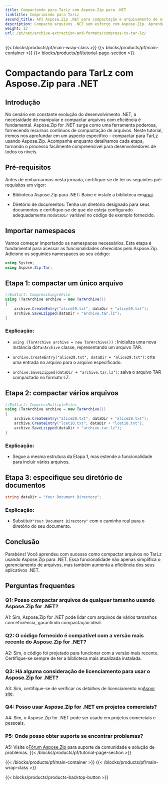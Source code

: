 ```yaml
---
title: Compactando para TarLz com Aspose.Zip para .NET
linktitle: Comprimindo para TarLz
second_title: API Aspose.Zip .NET para compactação e arquivamento de arquivos
description: Compacte arquivos .NET sem esforço com Aspose.Zip. Aprenda a criar arquivos TarLz passo a passo.
weight: 13
url: /pt/net/archive-extraction-and-formats/compress-to-tar-lz/
---
```


{{< blocks/products/pf/main-wrap-class >}}
{{< blocks/products/pf/main-container >}}
{{< blocks/products/pf/tutorial-page-section >}}

# Compactando para TarLz com Aspose.Zip para .NET

## Introdução

No cenário em constante evolução do desenvolvimento .NET, a necessidade de manipular e compactar arquivos com eficiência é fundamental. Aspose.Zip for .NET surge como uma ferramenta poderosa, fornecendo recursos contínuos de compactação de arquivos. Neste tutorial, iremos nos aprofundar em um aspecto específico – compactar para TarLz usando Aspose.Zip. Acompanhe enquanto detalhamos cada etapa, tornando o processo facilmente compreensível para desenvolvedores de todos os níveis.

## Pré-requisitos

Antes de embarcarmos nesta jornada, certifique-se de ter os seguintes pré-requisitos em vigor:

-  Biblioteca Aspose.Zip para .NET: Baixe e instale a biblioteca em[aqui](https://releases.aspose.com/zip/net/).

-  Diretório de documentos: Tenha um diretório designado para seus documentos e certifique-se de que ele esteja configurado adequadamente no`dataDir` variável no código de exemplo fornecido.

## Importar namespaces

Vamos começar importando os namespaces necessários. Esta etapa é fundamental para acessar as funcionalidades oferecidas pelo Aspose.Zip. Adicione os seguintes namespaces ao seu código:

```csharp
using System;
using Aspose.Zip.Tar;
```

## Etapa 1: compactar um único arquivo

```csharp
//ExStart: CompressSingleFile
using (TarArchive archive = new TarArchive())
{
    archive.CreateEntry("alice29.txt", dataDir + "alice29.txt");
    archive.SaveLzipped(dataDir + "archive.tar.lz");
}
```

### Explicação:

- `using (TarArchive archive = new TarArchive())` : Inicializa uma nova instância do`TarArchive` classe, representando um arquivo TAR.

- `archive.CreateEntry("alice29.txt", dataDir + "alice29.txt")`: cria uma entrada no arquivo para o arquivo especificado.

- `archive.SaveLzipped(dataDir + "archive.tar.lz")`: salva o arquivo TAR compactado no formato LZ.

## Etapa 2: compactar vários arquivos

```csharp
//ExStart: CompressMultipleFiles
using (TarArchive archive = new TarArchive())
{
    archive.CreateEntry("alice29.txt", dataDir + "alice29.txt");
    archive.CreateEntry("lcet10.txt", dataDir + "lcet10.txt");
    archive.SaveLzipped(dataDir + "archive.tar.lz");
}
```

### Explicação:

- Segue a mesma estrutura da Etapa 1, mas estende a funcionalidade para incluir vários arquivos.

## Etapa 3: especifique seu diretório de documentos


```csharp
string dataDir = "Your Document Directory";
```

### Explicação:

-  Substituir`"Your Document Directory"` com o caminho real para o diretório do seu documento.

## Conclusão

Parabéns! Você aprendeu com sucesso como compactar arquivos no TarLz usando Aspose.Zip para .NET. Essa funcionalidade não apenas simplifica o gerenciamento de arquivos, mas também aumenta a eficiência dos seus aplicativos .NET.

## Perguntas frequentes

### Q1: Posso compactar arquivos de qualquer tamanho usando Aspose.Zip for .NET?

A1: Sim, Aspose.Zip for .NET pode lidar com arquivos de vários tamanhos com eficiência, garantindo compactação ideal.

### Q2: O código fornecido é compatível com a versão mais recente do Aspose.Zip for .NET?

A2: Sim, o código foi projetado para funcionar com a versão mais recente. Certifique-se sempre de ter a biblioteca mais atualizada instalada.

### Q3: Há alguma consideração de licenciamento para usar o Aspose.Zip for .NET?

 A3: Sim, certifique-se de verificar os detalhes de licenciamento no[Aspor site](https://purchase.aspose.com/buy).

### Q4: Posso usar Aspose.Zip for .NET em projetos comerciais?

A4: Sim, o Aspose.Zip for .NET pode ser usado em projetos comerciais e pessoais.

### P5: Onde posso obter suporte se encontrar problemas?

 A5: Visite o[Fórum Aspose.Zip](https://forum.aspose.com/c/zip/37) para suporte da comunidade e solução de problemas.
{{< /blocks/products/pf/tutorial-page-section >}}

{{< /blocks/products/pf/main-container >}}
{{< /blocks/products/pf/main-wrap-class >}}

{{< blocks/products/products-backtop-button >}}
